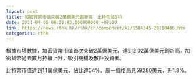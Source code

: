 ```yaml
---
layout: post
title: 加密貨幣市值突破2萬億美元創新高　比特幣佔54%
date: 2021-04-06 06:20:03.000000000 +08:00
link: https://news.rthk.hk/rthk/ch/component/k2/1584345-20210406.htm
categories: rthk
---
```


根據市場數據，加密貨幣市值首次突破2萬億美元，達到2.02萬億美元創新高，加密貨幣過去數月持續上升，吸引機構及散戶投資者。

比特幣市值達到1.1萬億美元，佔比達54%。周一價格高見59280美元，升1.8%。
